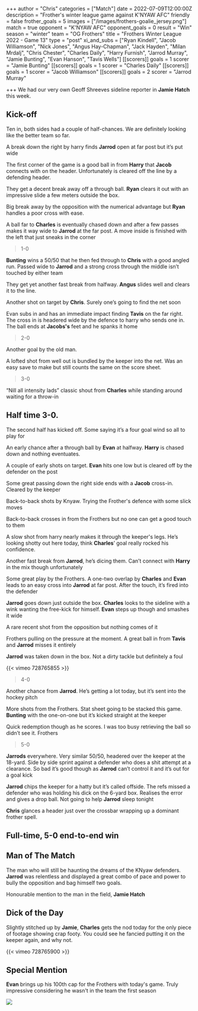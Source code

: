 +++
author = "Chris"
categories = ["Match"]
date = 2022-07-09T12:00:00Z
description = "Frother's winter league game against K'NYAW AFC"
friendly = false
frother_goals = 5
images = ["/images/frothers-goalie_jersey.png"]
match = true
opponent = "K'NYAW AFC"
opponent_goals = 0
result = "Win"
season = "winter"
team = "OG Frothers"
title = "Frothers Winter League 2022 - Game 13"
type = "post"
xi_and_subs = ["Ryan Kindell", "Jacob Williamson", "Nick Jones", "Angus Hay-Chapman", "Jack Hayden", "Milan Mrdalj", "Chris Chester", "Charles Daily", "Harry Furnish", "Jarrod Murray", "Jamie Bunting", "Evan Hanson", "Tavis Wells"]
[[scorers]]
goals = 1
scorer = "Jamie Bunting"
[[scorers]]
goals = 1
scorer = "Charles Daily"
[[scorers]]
goals = 1
scorer = "Jacob Williamson"
[[scorers]]
goals = 2
scorer = "Jarrod Murray"

+++
We had our very own Geoff Shreeves sideline reporter in **Jamie Hatch** this week.

## Kick-off

Ten in, both sides had a couple of half-chances. We are definitely looking like the better team so far.

A break down the right by harry finds **Jarrod** open at far post but it’s put wide

The first corner of the game is a good ball in from **Harry** that **Jacob** connects with on the header. Unfortunately is cleared off the line by a defending header.

They get a decent break away off a through ball. **Ryan** clears it out with an impressive slide a few meters outside the box.

Big break away by the opposition with the numerical advantage but **Ryan** handles a poor cross with ease.

A ball far to **Charles** is eventually chased down and after a few passes makes it way wide to **Jarrod** at the far post. A move inside is finished with the left that just sneaks in the corner

> 1-0

**Bunting** wins a 50/50 that he then fed through to **Chris** with a good angled run. Passed wide to **Jarrod** and a strong cross through the middle isn’t touched by either team

They get yet another fast break from halfway. **Angus** slides well and clears it to the line.

Another shot on target by **Chris**. Surely one’s going to find the net soon

Evan subs in and has an immediate impact finding **Tavis** on the far right. The cross in is headered wide by the defence to harry who sends one in. The ball ends at **Jacobs's** feet and he spanks it home

> 2-0

Another goal by the old man.

A lofted shot from well out is bundled by the keeper into the net. Was an easy save to make but still counts the same on the score sheet.

> 3-0

“Nill all intensity lads” classic shout from **Charles** while standing around waiting for a throw-in

## Half time 3-0.

The second half has kicked off. Some saying it’s a four goal wind so all to play for

An early chance after a through ball by **Evan** at halfway. **Harry** is chased down and nothing eventuates.

A couple of early shots on target. **Evan** hits one low but is cleared off by the defender on the post

Some great passing down the right side ends with a **Jacob** cross-in. Cleared by the keeper

Back-to-back shots by Knyaw. Trying the Frother's defence with some slick moves

Back-to-back crosses in from the Frothers but no one can get a good touch to them

A slow shot from harry nearly makes it through the keeper's legs. He’s looking shotty out here today, think **Charles**’ goal really rocked his confidence.

Another fast break from **Jarrod**, he’s dicing them. Can’t connect with **Harry** in the mix though unfortunately

Some great play by the Frothers. A one-two overlap by **Charles** and **Evan** leads to an easy cross into **Jarrod** at far post. After the touch, it’s fired into the defender

**Jarrod** goes down just outside the box. **Charles** looks to the sideline with a wink wanting the free-kick for himself. **Evan** steps up though and smashes it wide

A rare recent shot from the opposition but nothing comes of it

Frothers pulling on the pressure at the moment. A great ball in from **Tavis** and **Jarrod** misses it entirely

**Jarrod** was taken down in the box. Not a dirty tackle but definitely a foul

{{< vimeo 728765855 >}}

> 4-0

Another chance from **Jarrod**. He’s getting a lot today, but it’s sent into the hockey pitch

More shots from the Frothers. Stat sheet going to be stacked this game. **Bunting** with the one-on-one but it’s kicked straight at the keeper

Quick redemption though as he scores. I was too busy retrieving the ball so didn’t see it. Frothers

> 5-0

**Jarrods** everywhere. Very similar 50/50, headered over the keeper at the 18-yard. Side by side sprint against a defender who does a shit attempt at a clearance. So bad it’s good though as **Jarrod** can’t control it and it’s out for a goal kick

**Jarrod** chips the keeper for a hatty but it’s called offside. The refs missed a defender who was holding his dick on the 6-yard box. Realises the error and gives a drop ball. Not going to help **Jarrod** sleep tonight

**Chris** glances a header just over the crossbar wrapping up a dominant frother spell.

## Full-time, 5-0 end-to-end win

## Man of The Match

The man who will still be haunting the dreams of the KNyaw defenders. **Jarrod** was relentless and displayed a great combo of pace and power to bully the opposition and bag himself two goals.

Honourable mention to the man in the field, **Jamie Hatch**

## Dick of the Day

Slightly stitched up by **Jamie**, **Charles** gets the nod today for the only piece of footage showing crap footy. You could see he fancied putting it on the keeper again, and why not.

{{< vimeo 728765900 >}}

## Special Mention

**Evan** brings up his 100th cap for the Frothers with today's game. Truly impressive considering he wasn't in the team the first season

![](/images/277575861_3638870366339242_3543232711284385475_n.jpg)